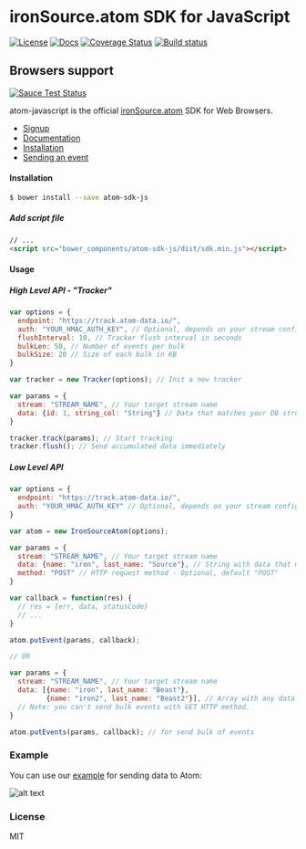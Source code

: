 # ironSource.atom SDK for JavaScript
[![License][license-image]][license-url]
[![Docs][docs-image]][docs-url]
[![Coverage Status][coveralls-image]][coveralls-url]
[![Build status][travis-image]][travis-url]
## Browsers support
[![Sauce Test Status][sauce-image]][sauce-url]

atom-javascript is the official [ironSource.atom](http://www.ironsrc.com/data-flow-management) SDK for Web Browsers.

- [Signup](https://atom.ironsrc.com/#/signup)
- [Documentation](https://ironsource.github.io/atom-javascript/)
- [Installation](#Installation)
- [Sending an event](#Using-the-API-layer-to-send-events)

#### Installation
```sh
$ bower install --save atom-sdk-js
```
##### Add script file
```html
// ...
<script src="bower_components/atom-sdk-js/dist/sdk.min.js"></script>
```

#### Usage
##### High Level API - "Tracker"
 ```js
 var options = {
   endpoint: "https://track.atom-data.io/",
   auth: "YOUR_HMAC_AUTH_KEY", // Optional, depends on your stream config
   flushInterval: 10, // Tracker flush interval in seconds
   bulkLen: 50, // Number of events per bulk
   bulkSize: 20 // Size of each bulk in KB
 }

 var tracker = new Tracker(options); // Init a new tracker

 var params = {
   stream: "STREAM_NAME", // Your target stream name
   data: {id: 1, string_col: "String"} // Data that matches your DB structure
 }

 tracker.track(params); // Start tracking
 tracker.flush(); // Send accumulated data immediately
 ```

##### Low Level API
```js
var options = {
  endpoint: "https://track.atom-data.io/",
  auth: "YOUR_HMAC_AUTH_KEY" // Optional, depends on your stream config
}

var atom = new IronSourceAtom(options);

var params = {
  stream: "STREAM_NAME", // Your target stream name
  data: {name: "iron", last_name: "Source"}, // String with data that matches your DB structure
  method: "POST" // HTTP request method - Optional, default "POST"
}

var callback = function(res) {
  // res = {err, data, statusCode}
  // ...
}

atom.putEvent(params, callback);

// OR

var params = {
  stream: "STREAM_NAME", // Your target stream name
  data: [{name: "iron", last_name: "Beast"},
         {name: "iron2", last_name: "Beast2"}], // Array with any data that matches your DB structure.
  // Note: you can't send bulk events with GET HTTP method.
} 

atom.putEvents(params, callback); // for send bulk of events
```

### Example

You can use our [example][example-url] for sending data to Atom:

![alt text][example]

### License
MIT

[example-url]: https://github.com/ironSource/atom-javascript/blob/master/atom-sdk/example/index.html
[example]: https://cloud.githubusercontent.com/assets/19283325/16585493/ce347b24-42c9-11e6-8930-765605663eca.png "example"
[license-image]: https://img.shields.io/badge/license-MIT-blue.svg?style=flat-square
[license-url]: LICENSE
[travis-image]: https://travis-ci.org/ironSource/atom-javascript.svg?branch=master
[travis-url]: https://travis-ci.org/ironSource/atom-javascript
[coveralls-image]: https://coveralls.io/repos/github/ironSource/atom-javascript/badge.svg?branch=master
[coveralls-url]: https://coveralls.io/github/ironSource/atom-javascript?branch=master
[docs-image]: https://img.shields.io/badge/docs-latest-blue.svg
[docs-url]: https://ironsource.github.io/atom-javascript/
[sauce-image]: https://saucelabs.com/browser-matrix/jacckson.svg?auth=433c2b373dfd86bc7d78fc8bf36dbc3b
[sauce-url]: https://saucelabs.com/u/jacckson?auth=433c2b373dfd86bc7d78fc8bf36dbc3b
